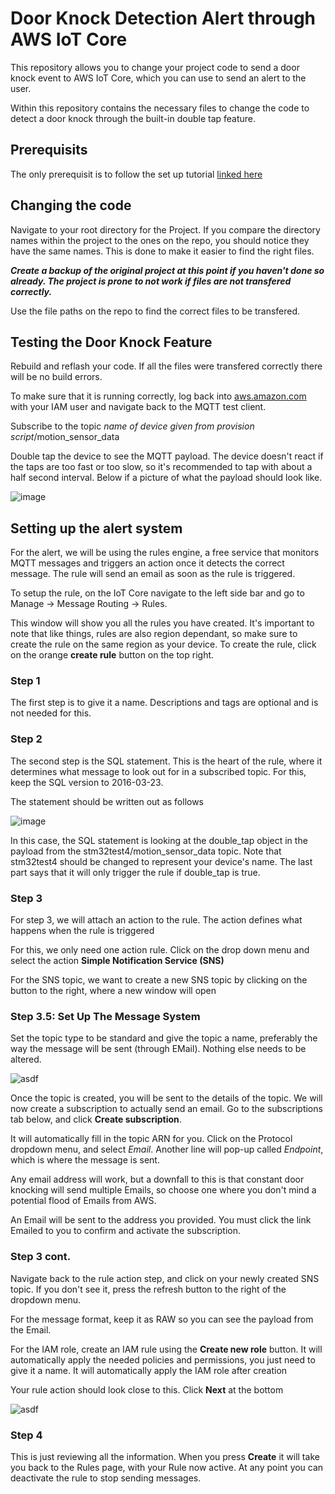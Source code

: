 # Door Knock Detection Alert through AWS IoT Core

This repository allows you to change your project code to send a door knock event to AWS IoT Core, which you can use to send an alert to the user.

Within this repository contains the necessary files to change the code to detect a door knock through the built-in double tap feature.

## Prerequisits

The only prerequisit is to follow the set up tutorial [linked here](https://github.com/FreeRTOS/iot-reference-stm32u5)

## Changing the code

Navigate to your root directory for the Project. If you compare the directory names within the project to the ones on the repo, you should notice they have the same names. This is done to make it easier to find the right files.

***Create a backup of the original project at this point if you haven't done so already. The project is prone to not work if files are not transfered correctly.***

Use the file paths on the repo to find the correct files to be transfered.

## Testing the Door Knock Feature

Rebuild and reflash your code. If all the files were transfered correctly there will be no build errors.

To make sure that it is running correctly, log back into [aws.amazon.com](aws.amazon.com) with your IAM user and navigate back to the MQTT test client.

Subscribe to the topic *name of device given from provision script*/motion_sensor_data

Double tap the device to see the MQTT payload. The device doesn't react if the taps are too fast or too slow, so it's recommended to tap with about a half second interval. Below if a picture of what the payload should look like.

![image](https://user-images.githubusercontent.com/59811685/183277917-240e6c6b-5324-4f96-bc76-609c46a89193.png)

## Setting up the alert system

For the alert, we will be using the rules engine, a free service that monitors MQTT messages and triggers an action once it detects the correct message. The rule will send an email as soon as the rule is triggered.

To setup the rule, on the IoT Core navigate to the left side bar and go to Manage -> Message Routing -> Rules.

This window will show you all the rules you have created. It's important to note that like things, rules are also region dependant, so make sure to create the rule on the same region as your device. To create the rule, click on the orange **create rule** button on the top right.

### Step 1
The first step is to give it a name. Descriptions and tags are optional and is not needed for this.

### Step 2
The second step is the SQL statement. This is the heart of the rule, where it determines what message to look out for in a subscribed topic. For this, keep the SQL version to 2016-03-23. 

The statement should be written out as follows

![image](https://user-images.githubusercontent.com/59811685/183310426-21c4caef-21da-443f-ad99-7b4dcecc06bc.png)

In this case, the SQL statement is looking at the double_tap object in the payload from the stm32test4/motion_sensor_data topic. Note that stm32test4 should be changed to represent your device's name. The last part says that it will only trigger the rule if double_tap is true.

### Step 3

For step 3, we will attach an action to the rule. The action defines what happens when the rule is triggered

For this, we only need one action rule. Click on the drop down menu and select the action **Simple Notification Service (SNS)**

For the SNS topic, we want to create a new SNS topic by clicking on the button to the right, where a new window will open

### Step 3.5: Set Up The Message System

Set the topic type to be standard and give the topic a name, preferably the way the message will be sent (through EMail). Nothing else needs to be altered.

![asdf](https://user-images.githubusercontent.com/59811685/183310806-482803f4-3b49-42fb-9430-f9f2cf036f65.JPG)

Once the topic is created, you will be sent to the details of the topic. We will now create a subscription to actually send an email. Go to the subscriptions tab below, and click **Create subscription**.

It will automatically fill in the topic ARN for you. Click on the Protocol dropdown menu, and select *Email*. Another line will pop-up called *Endpoint*, which is where the message is sent.

Any email address will work, but a downfall to this is that constant door knocking will send multiple Emails, so choose one where you don't mind a potential flood of Emails from AWS.

An Email will be sent to the address you provided. You must click the link Emailed to you to confirm and activate the subscription.

### Step 3 cont.

Navigate back to the rule action step, and click on your newly created SNS topic. If you don't see it, press the refresh button to the right of the dropdown menu.

For the message format, keep it as RAW so you can see the payload from the Email.

For the IAM role, create an IAM rule using the **Create new role** button. It will automatically apply the needed policies and permissions, you just need to give it a name. It will automatically apply the IAM role after creation

Your rule action should look close to this. Click **Next** at the bottom

![asdf](https://user-images.githubusercontent.com/59811685/183311280-7a068d30-1a8f-48ef-8d30-733ec0a7711e.JPG)

### Step 4

This is just reviewing all the information. When you press **Create** it will take you back to the Rules page, with your Rule now active. At any point you can deactivate the rule to stop sending messages. 
